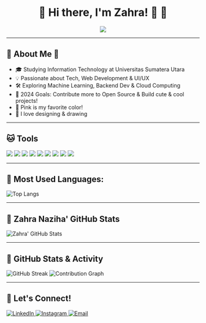 <h1 align="center">🎀 Hi there, I'm Zahra! 👋 🎀</h1>

<p align="center">
  <img src="https://readme-typing-svg.herokuapp.com?color=%23FF69B4&center=true&vCenter=true&lines=Welcome+to+my+GitHub!+🌸;Full-Stack+Developer+💻;Open+Source+Contributor+🌍">
</p>

---

## 🌷 About Me 🌷  
- 🎓 Studying Information Technology at Universitas Sumatera Utara  
- 💡 Passionate about Tech, Web Development & UI/UX  
- 🛠 Exploring Machine Learning, Backend Dev & Cloud Computing  
- 🎯 2024 Goals: Contribute more to Open Source & Build cute & cool projects!  
- 🌸 Pink is my favorite color!  
- 🎨 I love designing & drawing  

---

## 🐱 **Tools**  

<p align="left">
  <img src="https://img.shields.io/badge/HTML5-FFB6C1?style=for-the-badge&logo=html5&logoColor=white" />
  <img src="https://img.shields.io/badge/CSS3-FF69B4?style=for-the-badge&logo=css3&logoColor=white" />
  <img src="https://img.shields.io/badge/JavaScript-FFC0CB?style=for-the-badge&logo=javascript&logoColor=black" />
  <img src="https://img.shields.io/badge/React-FF69B4?style=for-the-badge&logo=react&logoColor=white" />
  <img src="https://img.shields.io/badge/Python-FFB6C1?style=for-the-badge&logo=python&logoColor=white" />
  <img src="https://img.shields.io/badge/Git-FF69B4?style=for-the-badge&logo=git&logoColor=white" />
  <img src="https://img.shields.io/badge/GitHub-FFC0CB?style=for-the-badge&logo=github&logoColor=white" />
  <img src="https://img.shields.io/badge/VS%20Code-FFB6C1?style=for-the-badge&logo=visualstudiocode&logoColor=white" />
  <img src="https://img.shields.io/badge/Figma-FF69B4?style=for-the-badge&logo=figma&logoColor=white" />
</p>

---

## 🌸 **Most Used Languages:**

![Top Langs](https://github-readme-stats.vercel.app/api/top-langs/?username=zahranaziha&layout=compact&theme=tokyonight&title_color=FF69B4&text_color=FFC0CB&bg_color=000000)

---

## 🧸 **Zahra Naziha' GitHub Stats**

![Zahra' GitHub Stats](https://github-readme-stats.vercel.app/api?username=zahranaziha&show_icons=true&theme=tokyonight&title_color=FF69B4&icon_color=FFC0CB&text_color=FFC0CB&bg_color=000000)

---

## 🪷 **GitHub Stats & Activity**

<img src="https://github-readme-streak-stats.herokuapp.com/?user=zahranaziha&theme=tokyonight&ring=FF69B4&fire=FFC0CB&sideNums=FFC0CB&currStreakLabel=FF69B4&background=000000" alt="GitHub Streak" />
<img src="https://github-readme-activity-graph.vercel.app/graph?username=zahranaziha&theme=react&color=FF69B4&point=FFC0CB&line=FF69B4&bg_color=000000" alt="Contribution Graph" />

---

## 💌 **Let's Connect!** 

<a href="https://www.linkedin.com/in/zahranaziha" target="_blank">
  <img alt="LinkedIn" src="https://img.shields.io/badge/LinkedIn-FF69B4?style=for-the-badge&logo=linkedin&logoColor=white" />
</a>  
<a href="https://www.instagram.com/zahranaziha" target="_blank">
  <img alt="Instagram" src="https://img.shields.io/badge/Instagram-FFB6C1?style=for-the-badge&logo=instagram&logoColor=white" />
</a>  
<a href="mailto:nazihazahra370@gmail.com">
  <img alt="Email" src="https://img.shields.io/badge/Email-FFC0CB?style=for-the-badge&logo=gmail&logoColor=white" />
</a>  
